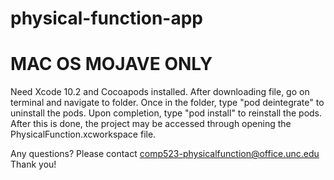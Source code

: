 # physical-function-app
# MAC OS MOJAVE ONLY


Need Xcode 10.2 and Cocoapods installed.
After downloading file, go on terminal and navigate to folder. 
Once in the folder, type "pod deintegrate" to uninstall the pods.
Upon completion, type "pod install" to reinstall the pods.
After this is done, the project may be accessed through opening the PhysicalFunction.xcworkspace file.

Any questions? Please contact comp523-physicalfunction@office.unc.edu
Thank you!
